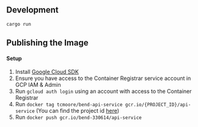 Development
---

`cargo run`

Publishing the Image
---

#### Setup

1. Install [Google Cloud SDK](https://cloud.google.com/sdk/docs/install)
2. Ensure you have access to the Container Registrar service account in GCP IAM & Admin
3. Run `gcloud auth login` using an account with access to the Container Registrar
4. Run `docker tag tcmoore/bend-api-service gcr.io/{PROJECT_ID}/api-service` (You can find the project id [here](https://console.cloud.google.com/home/dashboard))
5. Run `docker push gcr.io/bend-330614/api-service`